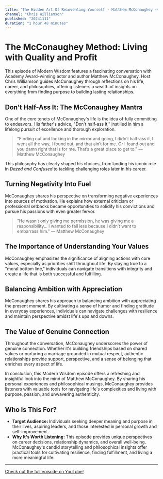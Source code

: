 ```yaml
---
title: "The Hidden Art Of Reinventing Yourself - Matthew McConaughey (4K)"
channel: "Chris Williamson"
published: "20241111"
duration: "1 hour 48 minutes"
---
```


# The McConaughey Method: Living with Quality and Profit

This episode of Modern Wisdom features a fascinating conversation with Academy Award-winning actor and author Matthew McConaughey. Host Chris Williamson guides McConaughey through reflections on his life, career, and philosophies, offering listeners a wealth of insights on everything from finding purpose to building lasting relationships.

## Don't Half-Ass It: The McConaughey Mantra

One of the core tenets of McConaughey's life is the idea of fully committing to endeavors. His father's advice, "Don't half-ass it," instilled in him a lifelong pursuit of excellence and thorough exploration.

> "Finding out and looking in the mirror and going, I didn’t half-ass it, I went all the way, I found out, and that ain’t for me. Or I found out and you damn right that is for me. That’s a great place to get to." — Matthew McConaughey

This philosophy has clearly shaped his choices, from landing his iconic role in *Dazed and Confused* to tackling challenging roles later in his career.

## Turning Negativity Into Fuel

McConaughey shares his perspective on transforming negative experiences into sources of motivation. He explains how external criticism or professional setbacks became opportunities to solidify his convictions and pursue his passions with even greater fervor.

> "He wasn’t only giving me permission, he was giving me a responsibility... I wanted to fail less because I didn’t want to embarrass him." — Matthew McConaughey

## The Importance of Understanding Your Values

McConaughey emphasizes the significance of aligning actions with core values, especially as priorities shift throughout life. By staying true to a "moral bottom line," individuals can navigate transitions with integrity and create a life that is both successful and fulfilling.

## Balancing Ambition with Appreciation

McConaughey shares his approach to balancing ambition with appreciating the present moment. By cultivating a sense of humor and finding gratitude in everyday experiences, individuals can navigate challenges with resilience and maintain perspective amidst life's ups and downs.

## The Value of Genuine Connection

Throughout the conversation, McConaughey underscores the power of genuine connection. Whether it's building friendships based on shared values or nurturing a marriage grounded in mutual respect, authentic relationships provide support, perspective, and a sense of belonging that enriches every aspect of life.

In conclusion, this Modern Wisdom episode offers a refreshing and insightful look into the mind of Matthew McConaughey. By sharing his personal experiences and philosophical musings, McConaughey provides listeners with valuable tools for navigating life's complexities and living with purpose, passion, and unwavering authenticity.

## Who Is This For?

*   **Target Audience:** Individuals seeking deeper meaning and purpose in their lives, aspiring leaders, and those interested in personal growth and self-improvement.
*   **Why It's Worth Listening:** This episode provides unique perspectives on career decisions, relationship dynamics, and overall well-being. McConaughey's candid storytelling and philosophical insights offer practical tools for cultivating resilience, finding fulfillment, and living a more meaningful life.


---

<a href="https://www.youtube.com/watch?v=Eu1kHIztT24&t=1s" target="_blank">Check out the full episode on YouTube!</a>
        